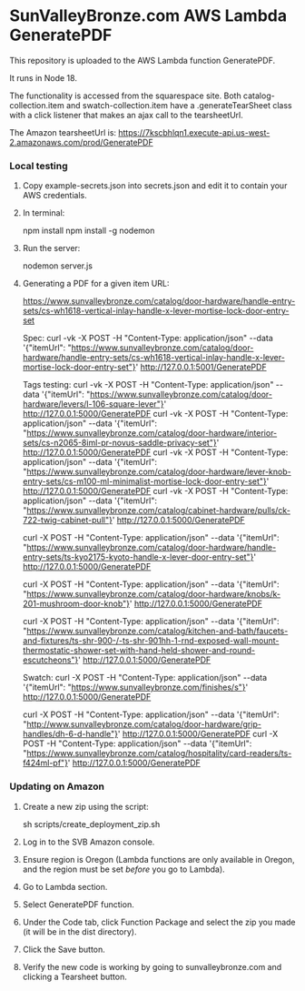 # SunValleyBronze.com AWS Lambda GeneratePDF

This repository is uploaded to the AWS Lambda function GeneratePDF.

It runs in Node 18.

The functionality is accessed from the squarespace site. Both catalog-collection.item
and swatch-collection.item have a .generateTearSheet class with a click listener that
makes an ajax call to the tearsheetUrl.

The Amazon tearsheetUrl is: https://7kscbhlqn1.execute-api.us-west-2.amazonaws.com/prod/GeneratePDF


### Local testing

1. Copy example-secrets.json into secrets.json and edit it to contain your AWS credentials.
1. In terminal:

    npm install
    npm install -g nodemon
    
1. Run the server:

    nodemon server.js
    
1. Generating a PDF for a given item URL:

    https://www.sunvalleybronze.com/catalog/door-hardware/handle-entry-sets/cs-wh1618-vertical-inlay-handle-x-lever-mortise-lock-door-entry-set

    Spec:
    curl -vk -X POST -H "Content-Type: application/json" --data '{"itemUrl": "https://www.sunvalleybronze.com/catalog/door-hardware/handle-entry-sets/cs-wh1618-vertical-inlay-handle-x-lever-mortise-lock-door-entry-set"}' http://127.0.0.1:5001/GeneratePDF

    Tags testing:
    curl -vk -X POST -H "Content-Type: application/json" --data '{"itemUrl": "https://www.sunvalleybronze.com/catalog/door-hardware/levers/l-106-square-lever"}' http://127.0.0.1:5000/GeneratePDF
    curl -vk -X POST -H "Content-Type: application/json" --data '{"itemUrl": "https://www.sunvalleybronze.com/catalog/door-hardware/interior-sets/cs-n2065-8iml-pr-novus-saddle-privacy-set"}' http://127.0.0.1:5000/GeneratePDF
    curl -vk -X POST -H "Content-Type: application/json" --data '{"itemUrl": "https://www.sunvalleybronze.com/catalog/door-hardware/lever-knob-entry-sets/cs-m100-ml-minimalist-mortise-lock-door-entry-set"}' http://127.0.0.1:5000/GeneratePDF
    curl -vk -X POST -H "Content-Type: application/json" --data '{"itemUrl": "https://www.sunvalleybronze.com/catalog/cabinet-hardware/pulls/ck-722-twig-cabinet-pull"}' http://127.0.0.1:5000/GeneratePDF
    
    curl -X POST -H "Content-Type: application/json" --data '{"itemUrl": "https://www.sunvalleybronze.com/catalog/door-hardware/handle-entry-sets/ts-kyo2175-kyoto-handle-x-lever-door-entry-set"}' http://127.0.0.1:5000/GeneratePDF
    
    curl -X POST -H "Content-Type: application/json" --data '{"itemUrl": "https://www.sunvalleybronze.com/catalog/door-hardware/knobs/k-201-mushroom-door-knob"}' http://127.0.0.1:5000/GeneratePDF
    
    curl -X POST -H "Content-Type: application/json" --data '{"itemUrl": "https://www.sunvalleybronze.com/catalog/kitchen-and-bath/faucets-and-fixtures/ts-shr-900-/-ts-shr-901hh-1-rnd-exposed-wall-mount-thermostatic-shower-set-with-hand-held-shower-and-round-escutcheons"}' http://127.0.0.1:5000/GeneratePDF
    
    Swatch:
    curl -X POST -H "Content-Type: application/json" --data '{"itemUrl": "https://www.sunvalleybronze.com/finishes/s"}' http://127.0.0.1:5000/GeneratePDF
    
    curl -X POST -H "Content-Type: application/json" --data '{"itemUrl": "http://www.sunvalleybronze.com/catalog/door-hardware/grip-handles/dh-6-d-handle"}' http://127.0.0.1:5000/GeneratePDF
    curl -X POST -H "Content-Type: application/json" --data '{"itemUrl": "https://www.sunvalleybronze.com/catalog/hospitality/card-readers/ts-f424ml-pf"}' http://127.0.0.1:5000/GeneratePDF

### Updating on Amazon 

1. Create a new zip using the script:

    sh scripts/create_deployment_zip.sh
    
1. Log in to the SVB Amazon console.
1. Ensure region is Oregon (Lambda functions are only available in Oregon, and the region must be set *before* you go to Lambda).
1. Go to Lambda section.
1. Select GeneratePDF function.
1. Under the Code tab, click Function Package and select the zip you made (it will be in the dist directory).
1. Click the Save button.
1. Verify the new code is working by going to sunvalleybronze.com and clicking a Tearsheet button.
